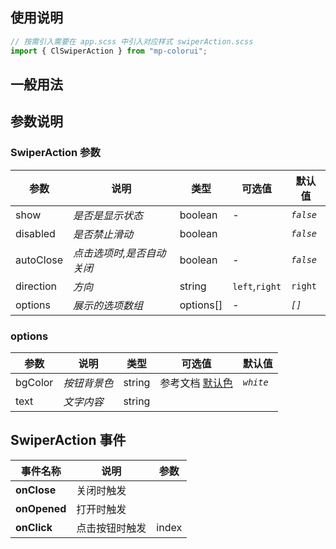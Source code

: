 ## 使用说明

```jsx
// 按需引入需要在 app.scss 中引入对应样式 swiperAction.scss
import { ClSwiperAction } from "mp-colorui";
```

## 一般用法

<CodeShow componentName='swiperAction' />

## 参数说明

### SwiperAction 参数

| 参数      | 说明                      | 类型      | 可选值         | 默认值    |
| --------- | ------------------------- | --------- | -------------- | --------- |
| show      | _是否是显示状态_          | boolean   | -              | _`false`_ |
| disabled  | _是否禁止滑动_            | boolean   |                | _`false`_ |
| autoClose | _点击选项时,是否自动关闭_ | boolean   | -              | _`false`_ |
| direction | _方向_                    | string    | `left`,`right` | `right`   |
| options   | _展示的选项数组_          | options[] | -              | _`[]`_    |

### options

| 参数    | 说明         | 类型   | 可选值                                        | 默认值    |
| ------- | ------------ | ------ | --------------------------------------------- | --------- |
| bgColor | _按钮背景色_ | string | 参考文档 [默认色](/mp-colorui-doc/home/color) | _`white`_ |
| text    | _文字内容_   | string |                                               |           |

## SwiperAction 事件

| 事件名称     | 说明           | 参数  |
| ------------ | -------------- | ----- |
| **onClose**  | 关闭时触发     |       |
| **onOpened** | 打开时触发     |       |
| **onClick**  | 点击按钮时触发 | index |

<FloatPhone url="https://yinliangdream.github.io/mp-colorui-h5-demo/#/package/actionPackage/swiperAction/index" />
